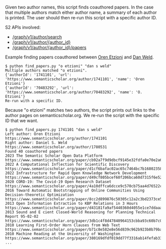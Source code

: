 Given two author names, this script finds coauthored papers.
In the case that multiple authors match either author name,
a summary of each author is printed. The user should then re-run
this script with a specific author ID.

S2 APIs involved:
* [/graph/v1/author/search](https://api.semanticscholar.org/api-docs/graph#tag/Author-Data/operation/get_graph_get_author_search)
* [/graph/v1/author/{author_id}](https://api.semanticscholar.org/api-docs/graph#tag/Author-Data/operation/get_graph_get_author)
* [/graph/v1/author/{author_id}/papers](https://api.semanticscholar.org/api-docs/graph#tag/Author-Data/operation/get_graph_get_author_papers)

Example finding papers coauthored between [Oren Etzioni] and [Dan Weld].

    $ python find_papers.py "o etzioni" "dan s weld"
    Multiple authors matched "o etzioni".
    {'authorId': '1741101', 'url': 'https://www.semanticscholar.org/author/1741101', 'name': 'Oren Etzioni'}
    {'authorId': '70483292', 'url': 'https://www.semanticscholar.org/author/70483292', 'name': 'O. Etzioni'}
    Re-run with a specific ID.

Because "o etzioni" matches two authors, the script prints out links 
to the author pages on semanticscholar.org. We re-run the script with 
the specific ID that we want.

    $ python find_papers.py 1741101 "dan s weld"
    Left author: Oren Etzioni https://www.semanticscholar.org/author/1741101
    Right author: Daniel S. Weld https://www.semanticscholar.org/author/1780531
    Found 40 coauthored papers
    2023 The Semantic Scholar Open Data Platform https://www.semanticscholar.org/paper/cb92a7f9d9dbcf9145e32fdfa0e70e2a6b828eb1
    2022 A Computational Inflection for Scientific Discovery https://www.semanticscholar.org/paper/d1cf6bafac02ac65c7464bc7b168023584a688d7
    2022 Infrastructure for Rapid Open Knowledge Network Development https://www.semanticscholar.org/paper/d49cf805bcef60f206bca60d7315f6e52217b44f
    2020 CORD-19: The Covid-19 Open Research Dataset https://www.semanticscholar.org/paper/4a10dffca6dcce9c570cb75aa4d76522c34a2fd4
    2016 Toward Automatic Bootstrapping of Online Communities Using Decision-theoretic Optimization https://www.semanticscholar.org/paper/8cc2d899876c50305c12a2c3bd2373ce561c46d6
    2013 Open Information Extraction to KBP Relations in 3 Hours https://www.semanticscholar.org/paper/d43181fa9af5440360d4055e1ce7ddaaa6e82d77
    2013 Sound and E cient Closed-World Reasoning for Planning Technical Report 95-02-02 https://www.semanticscholar.org/paper/3db1c4f8d47840964153cbba93c60b7c07b56e75
    2010 Learning First-Order Horn Clauses from Web Text https://www.semanticscholar.org/paper/b71c8e582e8e56d839c962b923b0b79bada2a7f8
    2010 Machine Reading at the University of Washington https://www.semanticscholar.org/paper/380169dfdf019dd77f3316ab14fefab337113652
    ...


[Oren Etzioni]: https://www.semanticscholar.org/author/Oren-Etzioni/1741101
[Dan Weld]: https://www.semanticscholar.org/author/Daniel-S.-Weld/1780531

